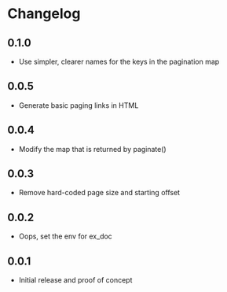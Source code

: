 # Changelog

## 0.1.0

* Use simpler, clearer names for the keys in the pagination map

## 0.0.5

* Generate basic paging links in HTML

## 0.0.4

* Modify the map that is returned by paginate()

## 0.0.3

* Remove hard-coded page size and starting offset

## 0.0.2

* Oops, set the env for ex_doc

## 0.0.1

* Initial release and proof of concept
